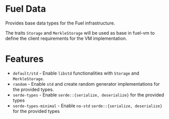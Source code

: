 # Fuel Data

Provides base data types for the Fuel infrastructure.

The traits `Storage` and `MerkleStorage` will be used as base in fuel-vm to define the client requirements for the VM implementation.

# Features

* `default/std` - Enable `libstd` functionalities with `Storage` and `MerkleStorage`.
* `random` - Enable `std` and create random generator implementations for the provided types.
* `serde-types` - Enable `serde::{serialize, deserialize}` for the provided types
* `serde-types-minimal` - Enable `no-std` `serde::{serialize, deserialize}` for the provided types
